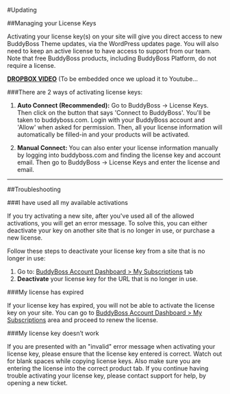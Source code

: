 #Updating

##Managing your License Keys

Activating your license key(s) on your site will give you direct access to new BuddyBoss Theme updates, via the WordPress updates page. You will also need to keep an active license to have access to support from our team. Note that free BuddyBoss products, including BuddyBoss Platform, do not require a license.

[**DROPBOX VIDEO**](https://www.dropbox.com/s/9i548822hrbqmny/buddyboss-theme-updating.mp4?raw=1)
(To be embedded once we upload it to Youtube...

###There are 2 ways of activating license keys:

1. **Auto Connect (Recommended):** Go to BuddyBoss -> License Keys. Then click on the button that says 'Connect to BuddyBoss'. You'll be taken to buddyboss.com. Login with your BuddyBoss account and 'Allow' when asked for permission. Then, all your license information will automatically be filled-in and your products will be activated.

2. **Manual Connect:** You can also enter your license information manually by logging into buddyboss.com and finding the license key and account email. Then go to BuddyBoss -> License Keys and enter the license and email.

---

##Troubleshooting

###I have used all my available activations

If you try activating a new site, after you've used all of the allowed activations, you will get an error message. To solve this, you can either deactivate your key on another site that is no longer in use, or purchase a new license.

Follow these steps to deactivate your license key from a site that is no longer in use:

1. Go to: [BuddyBoss Account Dashboard > My Subscriptions](https://www.buddyboss.com/my-account/?part=mysubscriptions) tab
2. **Deactivate** your license key for the URL that is no longer in use.

###My license has expired

If your license key has expired, you will not be able to activate the license key on your site. You can go to [BuddyBoss Account Dashboard > My Subscriptions](https://www.buddyboss.com/my-account/?part=mysubscriptions) area and proceed to renew the license.

###My license key doesn’t work

If you are presented with an "invalid" error message when activating your license key, please ensure that the license key entered is correct. Watch out for blank spaces while copying license keys. Also make sure you are entering the license into the correct product tab. If you continue having trouble activating your license key, please contact support for help, by opening a new ticket.